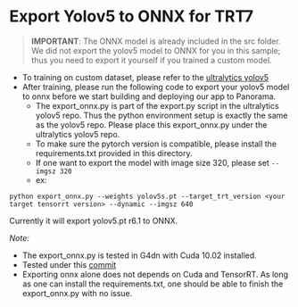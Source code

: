 # Export Yolov5 to ONNX for TRT7

> **IMPORTANT**: The ONNX model is already included in the src folder. We did not export the yolov5 model to ONNX for you in this sample; thus you need to export it yourself if you trained a custom model.

- To training on custom dataset, please refer to the [ultralytics yolov5](https://github.com/ultralytics/yolov5/blob/master/export.py)
- After training, please run the following code to export your yolov5 model to onnx before we start building and deploying our app to Panorama. 
    - The export_onnx.py is part of the export.py script in the ultralytics yolov5 repo. Thus the python environment setup is exactly the same as the yolov5 repo. Please place this export_onnx.py under the ultralytics yolov5 repo.
    - To make sure the pytorch version is compatible, please install the requirements.txt provided in this directory.
    - If one want to export the model with image size 320, please set `--imgsz 320`
    - ex:

```
python export_onnx.py --weights yolov5s.pt --target_trt_version <your target tensorrt version> --dynamic --imgsz 640
```

Currently it will export yolov5.pt r6.1 to ONNX. 

*Note:*
- The export_onnx.py is tested in G4dn with Cuda 10.02 installed.
- Tested under this [commit](https://github.com/ultralytics/yolov5/tree/fd004f56485d44c9c65b37c47d0e5f6165e1d944)
- Exporting onnx alone does not depends on Cuda and TensorRT. As long as one can install the requirements.txt, one should be able to finish the export_onnx.py with no issue.


 